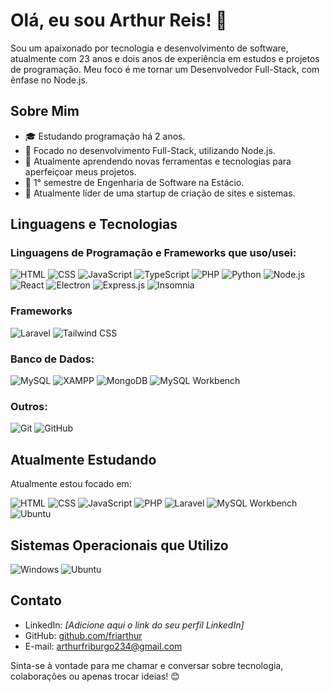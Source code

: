 # Olá, eu sou Arthur Reis! 👋

Sou um apaixonado por tecnologia e desenvolvimento de software, atualmente com 23 anos e dois anos de experiência em estudos e projetos de programação. Meu foco é me tornar um Desenvolvedor Full-Stack, com ênfase no Node.js.

## Sobre Mim

- 🎓 Estudando programação há 2 anos.
- 🚀 Focado no desenvolvimento Full-Stack, utilizando Node.js.
- 🌱 Atualmente aprendendo novas ferramentas e tecnologias para aperfeiçoar meus projetos.
- 📖 1° semestre de Engenharia de Software na Estácio.
- 👑 Atualmente líder de uma startup de criação de sites e sistemas.

## Linguagens e Tecnologias

### Linguagens de Programação e Frameworks que uso/usei:

![HTML](https://img.shields.io/badge/HTML-%23e34f26?style=for-the-badge&logo=html5&logoColor=white)
![CSS](https://img.shields.io/badge/CSS-%2338a1db?style=for-the-badge&logo=css3&logoColor=white)
![JavaScript](https://img.shields.io/badge/JavaScript-%23f7df1e?style=for-the-badge&logo=javascript&logoColor=black)
![TypeScript](https://img.shields.io/badge/TypeScript-%233178c6?style=for-the-badge&logo=typescript&logoColor=white)
![PHP](https://img.shields.io/badge/PHP-%237777bb?style=for-the-badge&logo=php&logoColor=white)
![Python](https://img.shields.io/badge/Python-%23306998?style=for-the-badge&logo=python&logoColor=white)
![Node.js](https://img.shields.io/badge/Node.js-%23339933?style=for-the-badge&logo=node.js&logoColor=white)
![React](https://img.shields.io/badge/React-%2361dafb?style=for-the-badge&logo=react&logoColor=black)
![Electron](https://img.shields.io/badge/Electron-%23253256?style=for-the-badge&logo=electron&logoColor=white)
![Express.js](https://img.shields.io/badge/Express.js-%23404D59?style=for-the-badge&logo=express&logoColor=white)
![Insomnia](https://img.shields.io/badge/Insomnia-%235849C1?style=for-the-badge&logo=insomnia&logoColor=white)

### Frameworks

![Laravel](https://img.shields.io/badge/Laravel-%23FF2D20?style=for-the-badge&logo=laravel&logoColor=white)
![Tailwind CSS](https://img.shields.io/badge/Tailwind_CSS-%2383aaf0?style=for-the-badge&logo=tailwindcss&logoColor=white)

### Banco de Dados:

![MySQL](https://img.shields.io/badge/MySQL-%2300f?style=for-the-badge&logo=mysql&logoColor=white)
![XAMPP](https://img.shields.io/badge/XAMPP-%23D91212?style=for-the-badge&logo=xampp&logoColor=white)
![MongoDB](https://img.shields.io/badge/MongoDB-%2347A248?style=for-the-badge&logo=mongodb&logoColor=white)
![MySQL Workbench](https://img.shields.io/badge/MySQL_Workbench-%234479A1?style=for-the-badge&logo=mysql&logoColor=white)

### Outros:

![Git](https://img.shields.io/badge/Git-%23f34f29?style=for-the-badge&logo=git&logoColor=white)
![GitHub](https://img.shields.io/badge/GitHub-%23000000?style=for-the-badge&logo=github&logoColor=white)

## Atualmente Estudando

Atualmente estou focado em:

![HTML](https://img.shields.io/badge/HTML-%23e34f26?style=for-the-badge&logo=html5&logoColor=white)
![CSS](https://img.shields.io/badge/CSS-%2338a1db?style=for-the-badge&logo=css3&logoColor=white)
![JavaScript](https://img.shields.io/badge/JavaScript-%23f7df1e?style=for-the-badge&logo=javascript&logoColor=black)
![PHP](https://img.shields.io/badge/PHP-%237777bb?style=for-the-badge&logo=php&logoColor=white)
![Laravel](https://img.shields.io/badge/Laravel-%23FF2D20?style=for-the-badge&logo=laravel&logoColor=white)
![MySQL Workbench](https://img.shields.io/badge/MySQL_Workbench-%234479A1?style=for-the-badge&logo=mysql&logoColor=white)
![Ubuntu](https://img.shields.io/badge/Ubuntu-%23E95420?style=for-the-badge&logo=ubuntu&logoColor=white)

## Sistemas Operacionais que Utilizo

![Windows](https://img.shields.io/badge/Windows-%230078D4?style=for-the-badge&logo=windows&logoColor=white)
![Ubuntu](https://img.shields.io/badge/Ubuntu-%23E95420?style=for-the-badge&logo=ubuntu&logoColor=white)

## Contato

- LinkedIn: *[Adicione aqui o link do seu perfil LinkedIn]*
- GitHub: [github.com/friarthur](https://github.com/friarthur)
- E-mail: arthurfriburgo234@gmail.com

Sinta-se à vontade para me chamar e conversar sobre tecnologia, colaborações ou apenas trocar ideias! 😊
